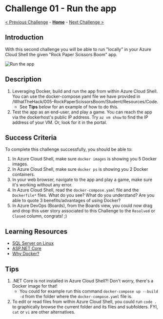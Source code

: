 # Challenge 01 - Run the app

[< Previous Challenge](./Challenge-00.md) - **[Home](../README.md)** - [Next Challenge >](./Challenge-02.md)

## Introduction

With this second challenge you will be able to run "locally" in your Azure Cloud Shell the given "Rock Paper Scissors Boom" app.

![Run the app](../docs/RunTheApp.png)

## Description

1. Leveraging Docker, build and run the app from within Azure Cloud Shell. You can use the docker-compose.yaml file we have provided in /WhatTheHack/005-RockPaperScissorsBoom/Student/Resources/Code.
   - See **Tips** below for an example of how to do this.
1. Test the app as an end-user, and play a game. You can reach the app via the dockerhost's public IP address. Try `az vm show` to find the IP address of your VM. Or, look for it in the portal.

## Success Criteria

To complete this challenge successfully, you should be able to:

1. In Azure Cloud Shell, make sure `docker images` is showing you 5 Docker images.
1. In Azure Cloud Shell, make sure `docker ps` is showing you 2 Docker containers.
1. In your web browser, navigate to the app and play a game, make sure it's working without any error.
1. In Azure Cloud Shell, read the `docker-compose.yaml` file and the `Dockerfile*` files. What do you see? What do you understand? Are you able to quote 3 benefits/advantages of using Docker?
1. In Azure DevOps (Boards), from the Boards view, you could now drag and drop this user story associated to this Challenge to the `Resolved` or `Closed` column, congrats! ;)

## Learning Resources

- [SQL Server on Linux](https://docs.microsoft.com/en-us/sql/linux/sql-server-linux-overview)
- [ASP.NET Core](https://docs.microsoft.com/en-us/aspnet/core)
- [Why Docker?](https://www.docker.com/)

## Tips

1. .NET Core is not installed in Azure Cloud Shell?! Don't worry, there's a Docker image for that!
   - You could for example run this command `docker-compose up --build -d` from the folder where the `docker-compose.yaml` file is.
1. To edit or read files from within Azure Cloud Shell, you could run `code .` to graphically browse the current folder and its files and subfolders. FYI, `cat` or `vi` are other alternatives.
